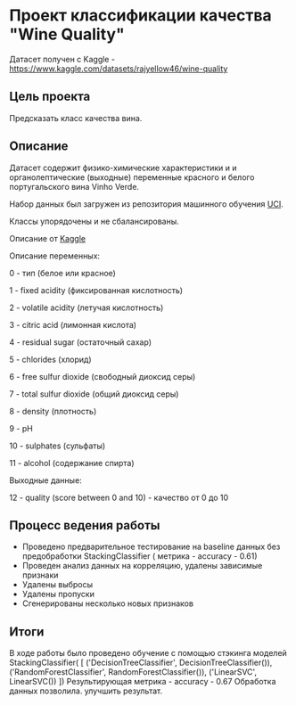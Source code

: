 # Проект классификации качества "Wine Quality"
Датасет получен с Kaggle - https://www.kaggle.com/datasets/rajyellow46/wine-quality
## Цель проекта

Предсказать класс качества вина.

## Описание

Датасет содержит физико-химические характеристики и и органолептические (выходные) переменные красного и белого португальского вина Vinho Verde. 

Набор данных был загружен из репозитория машинного обучения [UCI](https://https://archive.ics.uci.edu/ml/datasets/wine+quality).

Классы упорядочены и не сбалансированы.


Описание от  [Kaggle](https://https://www.kaggle.com/datasets/rajyellow46/wine-quality?resource=download)

Описание переменных:

0 - тип (белое или красное)

1 - fixed acidity (фиксированная кислотность)

2 - volatile acidity (летучая кислотность)

3 - citric acid (лимонная кислота)

4 - residual sugar (остаточный сахар)

5 - chlorides (хлорид)

6 - free sulfur dioxide (свободный диоксид серы)

7 - total sulfur dioxide (общий диоксид серы)

8 - density (плотность)

9 - pH

10 - sulphates (сульфаты)

11 - alcohol (содержание спирта)

Выходные данные:

12 - quality (score between 0 and 10) - качество от 0 до 10

## Процесс ведения работы

* Проведено предварительное тестирование на baseline данных без предобработки StackingClassifier ( метрика -  accuracy - 0.61)
* Проведен анализ данных на корреляцию, удалены зависимые признаки
* Удалены выбросы
* Удалены пропуски
* Сгенерированы несколько новых признаков 


## Итоги

В ходе работы было проведено обучение с помощью стэкинга моделей
StackingClassifier(
    [
        ('DecisionTreeClassifier', DecisionTreeClassifier()),
        ('RandomForestClassifier', RandomForestClassifier()),
        ('LinearSVC', LinearSVC())
    ])
Результирующая метрика -  accuracy - 0.67
Обработка данных позволила. улучшить результат.

